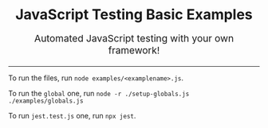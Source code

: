 <h1 align="center">
  JavaScript Testing Basic Examples
</h1>

<p align="center" style="font-size: 1.2rem;">
  Automated JavaScript testing with your own framework!
</p>

<hr />


To run the files, run `node examples/<examplename>.js`.

To run the `global` one, run `node -r ./setup-globals.js ./examples/globals.js`

To run `jest.test.js` one, run `npx jest`.
